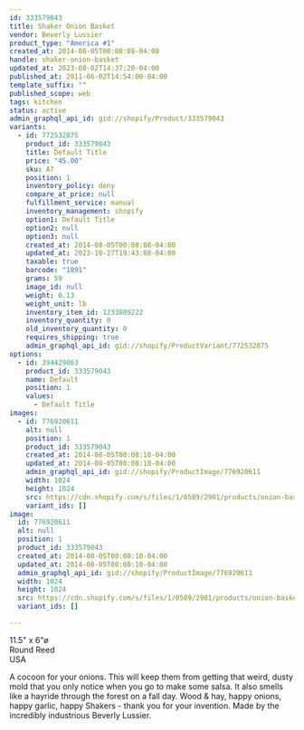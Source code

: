 ```yaml
---
id: 333579043
title: Shaker Onion Basket
vendor: Beverly Lussier
product_type: "America #1"
created_at: 2014-08-05T00:08:08-04:00
handle: shaker-onion-basket
updated_at: 2023-08-02T14:37:20-04:00
published_at: 2011-06-02T14:54:00-04:00
template_suffix: ""
published_scope: web
tags: kitchen
status: active
admin_graphql_api_id: gid://shopify/Product/333579043
variants:
  - id: 772532875
    product_id: 333579043
    title: Default Title
    price: "45.00"
    sku: A7
    position: 1
    inventory_policy: deny
    compare_at_price: null
    fulfillment_service: manual
    inventory_management: shopify
    option1: Default Title
    option2: null
    option3: null
    created_at: 2014-08-05T00:08:08-04:00
    updated_at: 2023-10-27T19:43:08-04:00
    taxable: true
    barcode: "1891"
    grams: 59
    image_id: null
    weight: 0.13
    weight_unit: lb
    inventory_item_id: 1233809222
    inventory_quantity: 0
    old_inventory_quantity: 0
    requires_shipping: true
    admin_graphql_api_id: gid://shopify/ProductVariant/772532875
options:
  - id: 394429063
    product_id: 333579043
    name: Default
    position: 1
    values:
      - Default Title
images:
  - id: 776920611
    alt: null
    position: 1
    product_id: 333579043
    created_at: 2014-08-05T00:08:10-04:00
    updated_at: 2014-08-05T00:08:10-04:00
    admin_graphql_api_id: gid://shopify/ProductImage/776920611
    width: 1024
    height: 1024
    src: https://cdn.shopify.com/s/files/1/0589/2901/products/onion-basket_1.jpeg?v=1407211690
    variant_ids: []
image:
  id: 776920611
  alt: null
  position: 1
  product_id: 333579043
  created_at: 2014-08-05T00:08:10-04:00
  updated_at: 2014-08-05T00:08:10-04:00
  admin_graphql_api_id: gid://shopify/ProductImage/776920611
  width: 1024
  height: 1024
  src: https://cdn.shopify.com/s/files/1/0589/2901/products/onion-basket_1.jpeg?v=1407211690
  variant_ids: []

---
```


11.5" x 6"ø  
Round Reed  
USA

A cocoon for your onions. This will keep them from getting that weird, dusty mold that you only notice when you go to make some salsa. It also smells like a hayride through the forest on a fall day. Wood & hay, happy onions, happy garlic, happy Shakers - thank you for your invention. Made by the incredibly industrious Beverly Lussier.